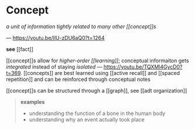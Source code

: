 # Concept

_a unit of information tightly related to many other [[concept]]s_

&mdash; <https://youtu.be/IlU-zDU6aQ0?t=1264>

**see** [[fact]]

[[concept]]s allow for _higher-order [[learning]]_; conceptual informaiton gets _integrated_ instead of staying _isolated_ &mdash; <https://youtu.be/TQXMl4GycD0?t=369>. [[concepts]] are best learned using [[active recall]] and [[spaced repetition]] and can be reinforced through conceptual notes

[[concept]]s can be structured through a [[graph]], see [[adt organization]]

> **examples**
>
> - understanding the function of a bone in the human body
> - understanding why an event actually took place
